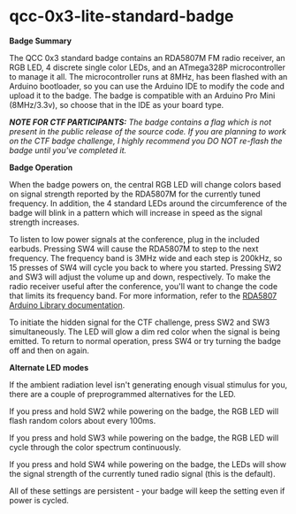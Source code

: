 # qcc-0x3-lite-standard-badge

<b>Badge Summary</b>

The QCC 0x3 standard badge contains an RDA5807M FM radio receiver, an RGB LED, 4 discrete single color LEDs, and an ATmega328P microcontroller to manage it all.  The microcontroller runs at 8MHz, has been flashed with an Arduino bootloader, so you can use the Arduino IDE to modify the code and upload it to the badge.  The badge is compatible with an Arduino Pro Mini (8MHz/3.3v), so choose that in the IDE as your board type.

<i><b>NOTE FOR CTF PARTICIPANTS:</b> The badge contains a flag which is not present in the public release of the source code.  If you are planning to work on the CTF badge challenge, I highly recommend you DO NOT re-flash the badge until you've completed it.</i>

<b>Badge Operation</b>

When the badge powers on, the central RGB LED will change colors based on signal strength reported by the RDA5807M for the currently tuned frequency.  In addition, the 4 standard LEDs around the circumference of the badge will blink in a pattern which will increase in speed as the signal strength increases.

To listen to low power signals at the conference, plug in the included earbuds.  Pressing SW4 will cause the RDA5807M to step to the next frequency. The frequency band is 3MHz wide and each step is 200kHz, so 15 presses of SW4 will cycle you back to where you started. Pressing SW2 and SW3 will adjust the volume up and down, respectively.  To make the radio receiver useful after the conference, you'll want to change the code that limits its frequency band.  For more information, refer to the <a href=https://pu2clr.github.io/RDA5807/extras/apidoc/html/index.html>RDA5807 Arduino Library documentation</a>.

To initiate the hidden signal for the CTF challenge, press SW2 and SW3 simultaneously.  The LED will glow a dim red color when the signal is being emitted.  To return to normal operation, press SW4 or try turning the badge off and then on again.

<b>Alternate LED modes</b>

If the ambient radiation level isn't generating enough visual stimulus for you, there are a couple of preprogrammed alternatives for the LED.

If you press and hold SW2 while powering on the badge, the RGB LED will flash random colors about every 100ms.

If you press and hold SW3 while powering on the badge, the RGB LED will cycle through the color spectrum continuously.

If you press and hold SW4 while powering on the badge, the LEDs will show the signal strength of the currently tuned radio signal (this is the default).

All of these settings are persistent - your badge will keep the setting even if power is cycled.
